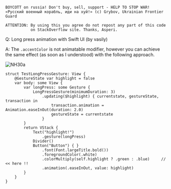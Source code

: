 ```
BOYCOTT on russia! Don't buy, sell, support - HELP TO STOP WAR!
«Русский военный корабль, иди на хуй!» (c) Grybov, Ukrainian Frontier Guard

ATTENTION: By using this you agree do not repost any part of this code
           on StackOverflow site. Thanks, Asperi.
```

Q: Long press animation with Swift UI (by vasily)

A: The `.accentColor` is not animatable modifier, however you can achieve the same effect (as soon as I understood) with the following approach.

![NH30a](https://user-images.githubusercontent.com/62171579/174657634-fd514a42-a430-434c-8a0c-ad386e8e66a0.gif)

```
struct TestLongPressGesture: View {
    @GestureState var highlight = false
    var body: some View {
        var longPress: some Gesture {
            LongPressGesture(minimumDuration: 3)
                .updating($highlight) { currentstate, gestureState, transaction in
                    transaction.animation = Animation.easeInOut(duration: 2.0)
                    gestureState = currentstate
                }
        }
        return VStack {
            Text("highlight!")
                .gesture(longPress)
            Divider()
            Button("Button") { }
                .font(Font.largeTitle.bold())
                .foregroundColor(.white)
                .colorMultiply(self.highlight ? .green : .blue)     // << here !!
                .animation(.easeInOut, value: highlight)
        }
    }
}
```
